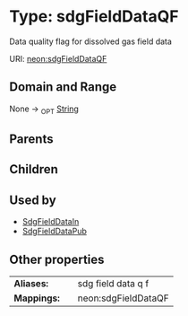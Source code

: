 
# Type: sdgFieldDataQF


Data quality flag for dissolved gas field data

URI: [neon:sdgFieldDataQF](https://data.neonscience.org/sdgFieldDataQF)


## Domain and Range

None ->  <sub>OPT</sub> [String](types/String.md)

## Parents


## Children


## Used by

 * [SdgFieldDataIn](SdgFieldDataIn.md)
 * [SdgFieldDataPub](SdgFieldDataPub.md)

## Other properties

|  |  |  |
| --- | --- | --- |
| **Aliases:** | | sdg field data q f |
| **Mappings:** | | neon:sdgFieldDataQF |

